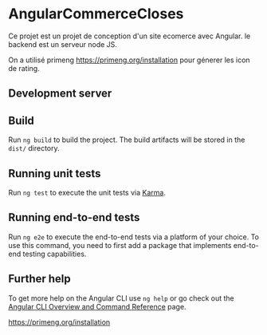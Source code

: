 # AngularCommerceCloses

Ce projet est un projet de conception d'un site ecomerce avec Angular. le backend est un serveur node JS.

On a utilisé primeng https://primeng.org/installation pour génerer les icon de rating. 

## Development server


## Build

Run `ng build` to build the project. The build artifacts will be stored in the `dist/` directory.

## Running unit tests

Run `ng test` to execute the unit tests via [Karma](https://karma-runner.github.io).

## Running end-to-end tests

Run `ng e2e` to execute the end-to-end tests via a platform of your choice. To use this command, you need to first add a package that implements end-to-end testing capabilities.

## Further help

To get more help on the Angular CLI use `ng help` or go check out the [Angular CLI Overview and Command Reference](https://angular.io/cli) page.

https://primeng.org/installation
